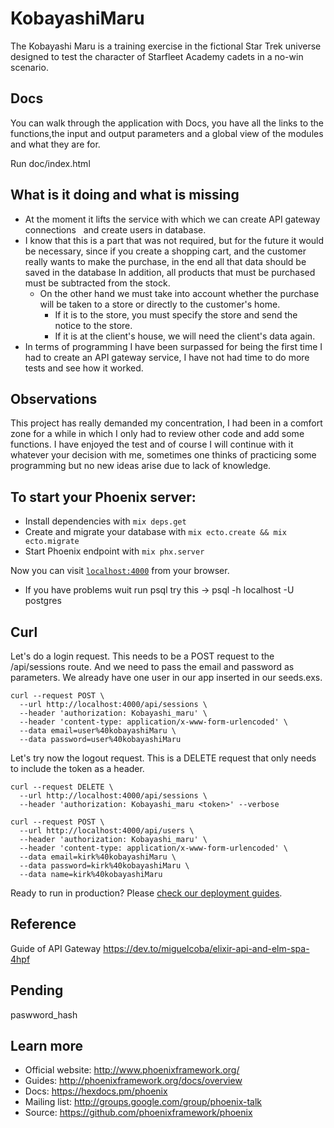 # KobayashiMaru
The Kobayashi Maru is a training exercise in the fictional Star Trek universe designed to test the character of Starfleet Academy cadets in a no-win scenario.

## Docs
You can walk through the application with Docs, you have all the links to the functions,the input and output parameters and a global view of the modules and what they are for.

Run doc/index.html

## What is it doing and what is missing
  - At the moment it lifts the service with which we can create API gateway connections
  and create users in database.
  - I know that this is a part that was not required, but for the future it would be necessary, since if you create a shopping cart, and the customer really wants to make the purchase, in the end all that data should be saved in the database In addition, all products that must be purchased must be subtracted from the stock.
    - On the other hand we must take into account whether the purchase will be taken to a store or directly to the customer's home.
      - If it is to the store, you must specify the store and send the notice to the store.
      - If it is at the client's house, we will need the client's data again.
  - In terms of programming I have been surpassed for being the first time I had to create an API gateway service, I have not had time to do more tests and see how it worked.

## Observations
This project has really demanded my concentration, I had been in a comfort zone for a while in which I only had to review other code and add some functions. I have enjoyed the test and of course I will continue with it whatever your decision with me, sometimes one thinks of practicing some programming but no new ideas arise due to lack of knowledge.

## To start your Phoenix server:

  * Install dependencies with `mix deps.get`
  * Create and migrate your database with `mix ecto.create && mix ecto.migrate`
  * Start Phoenix endpoint with `mix phx.server`

Now you can visit [`localhost:4000`](http://localhost:4000) from your browser.

  * If you have problems wuit run psql try this -> psql -h localhost -U postgres

## Curl
Let's do a login request. This needs to be a POST request to the /api/sessions route. And we need to pass the email and password as parameters. We already have one user in our app inserted in our seeds.exs.
```
curl --request POST \
  --url http://localhost:4000/api/sessions \
  --header 'authorization: Kobayashi_maru' \
  --header 'content-type: application/x-www-form-urlencoded' \
  --data email=user%40kobayashiMaru \
  --data password=user%40kobayashiMaru
```
Let's try now the logout request. This is a DELETE request that only needs to include the token as a header.
```
curl --request DELETE \
  --url http://localhost:4000/api/sessions \
  --header 'authorization: Kobayashi_maru <token>' --verbose
```

```
curl --request POST \
  --url http://localhost:4000/api/users \
  --header 'authorization: Kobayashi_maru' \
  --header 'content-type: application/x-www-form-urlencoded' \
  --data email=kirk%40kobayashiMaru \
  --data password=kirk%40kobayashiMaru \
  --data name=kirk%40kobayashiMaru
```

Ready to run in production? Please [check our deployment guides](http://www.phoenixframework.org/docs/deployment).

## Reference
Guide of API Gateway https://dev.to/miguelcoba/elixir-api-and-elm-spa-4hpf

## Pending
paswword_hash

## Learn more

  * Official website: http://www.phoenixframework.org/
  * Guides: http://phoenixframework.org/docs/overview
  * Docs: https://hexdocs.pm/phoenix
  * Mailing list: http://groups.google.com/group/phoenix-talk
  * Source: https://github.com/phoenixframework/phoenix
